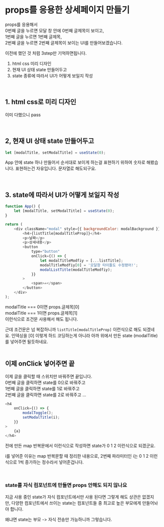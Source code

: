# props를 응용한 상세페이지 만들기

props를 응용해서 <br>
0번째 글을 누르면 모달 창 안에 0번째 글제목이 보이고,<br>
1번째 글을 누르면 1번째 글제목,<br>
2번째 글을 누르면 2번째 글제목이 보이는 UI를 만들어보겠습니다. <br>

이전에 했던 것 처럼 3step만 기억하면됩니다. <br>

1. html css 미리 디자인
2. 현재 UI 상태 state 만들어두고
3. state 종류에 따라서 UI가 어떻게 보일지 작성

<br>

## 1. html css로 미리 디자인

이미 다했으니 pass

<br>

## 2, 현재 UI 상태 state 만들어두고

```js
let [modalTitle, setModalTitle] = useState(0);
```

App 안에 state 하나 만들어서 순서대로 보이게 하는걸 표현하기 위하여 숫자로 해봤습니다. 표현하는건 자유입니다. 문자열로 해도되구요.

<br>

## 3. state에 따라서 UI가 어떻게 보일지 작성

```js
function App() {
    let [modalTitle, setModalTitle] = useState(0);
}

return (
    <div className="modal" style={{ backgroundColor: modalBackground }}>
        <h4>{listTitle[modalTitleProp]}</h4>
        <p>날짜</p>
        <p>상세내용</p>
        <button
            type="button"
            onClick={() => {
                let modalTitleModfiy = [...listTitle];
                modalTitleModfiy[0] = '모달창 타이틀도 수정됐어!';
                modalListTitle(modalTitleModfiy);
            }}
        >
            <span>✍️</span>
        </button>
    </div>
);
```

modalTitle === 0이면 props.글제목[0] <br>
modalTitle === 1이면 props.글제목[1] <br>
이런식으로 조건문 사용해서 해도 됩니다. <br>

근데 조건문은 넘 복잡하니까 `listTitle[modalTitleProp]` 이런식으로 해도 되겠네요. 인덱싱을 [0] 이렇게 하드 코딩하는게 아니라 아까 위에서 만든 state (modalTitle) 를 넣어주면 될듯하네요. <br><br>

## 이제 onClick 넣어주면 끝

이제 글을 클릭할 때 스위치만 바꿔주면 끝입니다. <br>
0번째 글을 클릭하면 state를 0으로 바꿔주고 <br>
1번째 글을 클릭하면 state를 1로 바꿔주고 <br>
2번째 글을 클릭하면 state를 2로 바꿔주고 ... <br>

```js
<h4
    onClick={() => {
        modalToggle();
        setModalTitle(i);
    }}
>
    {a}
</h4>
```

전에 만든 map 반복문에서 이런식으로 작성하면 state가 0 1 2 이런식으로 되겠군요. <br>

i를 넣어준 이유는 map 반복문할 때 정리한 내용으로, 2번째 파라미터인 i는 0 1 2 이런식으로 1씩 증가하는 정수라서 넣어준겁니다. <br>

<br>

### state를 자식 컴포넌트에 만들면 props 안해도 되지 않나요

지금 사용 중인 state가 자식 컴포넌트에서만 사용 된다면 그렇게 해도 상관은 없겠지만, 다양한 컴포넌트에서 쓰이는 state는 컴포넌트들 중 최고로 높은 부모에게 만들어놔야 합니다. <br>

왜냐면 state는 부모 -> 자식 전송만 가능하니까 그렇습니다.
